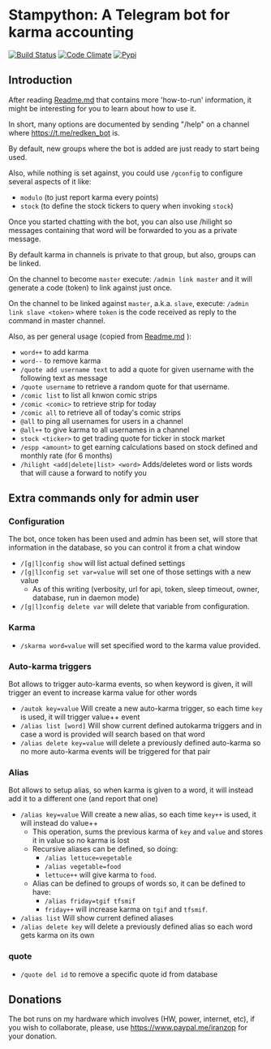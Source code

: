 # Stampython: A Telegram bot for karma accounting

[![Build Status](https://travis-ci.org/iranzo/stampython.svg?branch=master)](https://travis-ci.org/iranzo/stampython)
[![Code Climate](https://codeclimate.com/github/iranzo/stampython/badges/gpa.svg)](https://codeclimate.com/github/iranzo/stampython)
[![Pypi](http://img.shields.io/pypi/v/stampython.svg)](https://pypi.python.org/pypi/stampython/)

## Introduction

After reading [Readme.md](Readme.md) that contains more 'how-to-run' 
information, it might be interesting for you to learn about how to use it.

In short, many options are documented by sending "/help" on a channel where 
<https://t.me/redken_bot> is.

By default, new groups where the bot is added are just ready to start being 
used.

Also, while nothing is set against, you could use `/gconfig` to configure
 several aspects of it like:

  - `modulo` (to just report karma every <modulo> points)
  - `stock` (to define the stock tickers to query when invoking `stock`)

Once you started chatting with the bot, you can also use /hilight <word> so 
messages containing that word will be forwarded to you as a private message.


By default karma in channels is private to that group, but also, groups can 
be linked.

On the channel to become `master` execute: `/admin link master` and it will 
generate a code (token) to link against just once.

On the channel to be linked against `master`, a.k.a. `slave`, execute: 
`/admin link slave <token>` where `token` is the code received as reply to 
the command in master channel.

Also, as per general usage (copied from [Readme.md](README.md) ):

- `word++` to add karma
- `word--` to remove karma
- `/quote add username text` to add a quote for given username with the following text as message
- `/quote username` to retrieve a random quote for that username.
- `/comic list` to list all knwon comic strips
- `/comic <comic>` to retrieve <comic> strip for today
- `/comic all` to retrieve all of today's comic strips
- `@all` to ping all usernames for users in a channel
- `@all++` to give karma to all usernames in a channel
- `stock <ticker>` to get trading quote for ticker in stock market
- `/espp <amount>` to get earning calculations based on stock defined and monthly rate (for 6 months)
- `/hilight <add|delete|list> <word>` Adds/deletes word or lists words that will cause a forward to notify you

## Extra commands only for admin user

### Configuration

The bot, once token has been used and admin has been set, will store that information in the database, so you can control it from a chat window

- `/[g|l]config show` will list actual defined settings
- `/[g|l]config set var=value` will set one of those settings with a new value
    - As of this writing (verbosity, url for api, token, sleep timeout, owner, database, run in daemon mode)
- `/[g|l]config delete var` will delete that variable from configuration.

### Karma

- `/skarma word=value` will set specified word to the karma value provided.

### Auto-karma triggers

Bot allows to trigger auto-karma events, so when keyword is given, it will trigger an event to increase karma value for other words

- `/autok key=value` Will create a new auto-karma trigger, so each time `key` is used, it will trigger value++ event
- `/alias list [word]` Will show current defined autokarma triggers and in case a word is provided will search based on that word
- `/alias delete key=value` will delete a previously defined auto-karma so no more auto-karma events will be triggered for that pair

### Alias

Bot allows to setup alias, so when karma is given to a word, it will instead add it to a different one (and report that one)

- `/alias key=value` Will create a new alias, so each time `key++` is used, it will instead do value++
    - This operation, sums the previous karma of `key` and `value` and stores it in value so no karma is lost
    - Recursive aliases can be defined, so doing:
        - `/alias lettuce=vegetable`
        - `/alias vegetable=food`
        - `lettuce++` will give karma to `food`.
    - Alias can be defined to groups of words so, it can be defined to have:
        - `/alias friday=tgif tfsmif`
        - `friday++` will increase karma on `tgif` and `tfsmif`.
- `/alias list` Will show current defined aliases
- `/alias delete key` will delete a previously defined alias so each word gets karma on its own

### quote

- `/quote del id` to remove a specific quote id from database


## Donations

The bot runs on my hardware which involves (HW, power, internet, etc), if
you wish to collaborate, please, use <https://www.paypal.me/iranzop> for
your donation.

